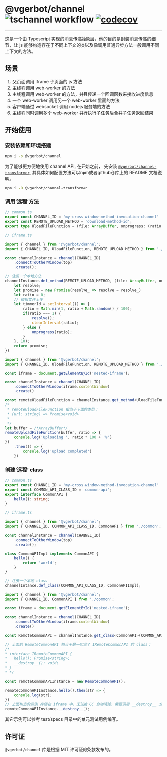 # @vgerbot/channel ![tschannel workflow](https://github.com/y1j2x34/channel-ts/actions/workflows/runtest.yml/badge.svg) [![codecov](https://codecov.io/gh/vgerbot-libraries/tschannel/branch/master/graph/badge.svg?token=fPomBmOknB)](https://codecov.io/gh/vgerbot-libraries/tschannel)

---

这是一个由 Typescript 实现的消息传递抽象层，他的目的是封装消息传递的细节，让 js 能够构造存在于不同上下文的类以及像调用普通异步方法一般调用不同上下文的方法。

## 场景

1. 父页面调用 iframe 子页面的 js 方法
2. 主线程调用 web-worker 的方法
3. 主线程调用 web-worker 的方法，并且传递一个回调函数来接收进度信息
4. 一个 web-worker 调用另一个 web-worker 里面的方法
5. 客户端通过 websocket 调用 nodejs 服务端的方法
6. 主线程同时调用多个 web-worker 并行执行子任务后合并子任务返回结果

## 开始使用

### 安装依赖和环境搭建

```sh
npm i -s @vgerbot/channel
```

为了能够更方便地使用 channel API, 在开始之前， 先安装 [`@vgerbot/channel-transformer`](https://www.npmjs.com/package/@vgerbot/channel-transformer), 其具体如何配置方法可以npm或者github仓库上的 README 文档说明。

```sh
npm i -D @vgerbot/channel-transformer
```

### 调用‘远程’方法

```ts
// common.ts
export const CHANNEL_ID = 'my-cross-window-method-invocation-channel'
export const REMOTE_UPLOAD_METHOD = 'download-method-id';
export type UloadFileFunction = (file: ArrayBuffer, onprogress: (ratio: number) => void) => void;
```


```ts
// iframe.ts

import { channel } from '@vgerbot/channel';
import { CHANNEL_ID, UloadFileFunction, REMOTE_UPLOAD_METHOD } from './common';

const channelInstance = channel(CHANNEL_ID)
    .connectToOtherWindow(top)
    .create();

// 注册一个本地方法
channelInstance.def_method(REMOTE_UPLOAD_METHOD, (file: ArrayBuffer, onprogress: (ratio: number) => void) => {
    let resolve;
    let promise = new Promise(resolve_ => resolve = resolve_)
    let ratio = 0;
    // 模拟文件上传
    let timmerId = setInterval(() => {
        ratio = Math.min(1, ratio + Math.random() / 100);
        if(ratio === 1) {
            resolve();
            clearInterval(ratio);
        } else {
            onprogress(ratio);
        }
    }, 10);
    return promise;
})
```


```ts
import { channel } from '@vgerbot/channel';
import { CHANNEL_ID, UloadFileFunction, REMOTE_UPLOAD_METHOD } from './common';

const iframe = document.getElementById('nested-iframe');

const channelInstance = channel(CHANNEL_ID)
    .connectToOtherWindow(iframe.contentWindow)
    .create()

const remoteUloadFileFunction = channelInstance.get_method<UloadFileFunction>(REMOTE_UPLOAD_METHOD);
/*
 * remoteUloadFileFunction 相当于下面的类型：
 * (url: string) => Promise<void>
 *
 */
let buffer = /*ArrayBuffer*/
remoteUploadFileFunction(buffer, ratio => {
    console.log('Uploading ', ratio * 100 + '%')
})
    .then(() => {
        console.log('upload completed')
    })

```


### 创建‘远程’ class

```ts
// common.ts
export const CHANNEL_ID = 'my-cross-window-method-invocation-channel'
export const COMMON_API_CLASS_ID = 'common-api';
export interface CommonAPI {
    hello(): string;
}
```


```ts
// iframe.ts

import { channel } from '@vgerbot/channel';
import { CHANNEL_ID, COMMON_API_CLASS_ID, CommonAPI } from './common';

const channelInstance = channel(CHANNEL_ID)
    .connectToOtherWindow(top)
    .create();

class CommonAPIImpl implements CommonAPI {
    hello() {
        return 'world';
    }
}

// 注册一个本地 class
channelIntance.def_class(COMMON_API_CLASS_ID, CommonAPIImpl);
```


```ts
import { channel } from '@vgerbot/channel';
import { CHANNEL_ID, CommonAPI } from './common';

const iframe = document.getElementById('nested-iframe');

const channelInstance = channel(CHANNEL_ID)
    .connectToOtherWindow(iframe.contentWindow)
    .create()

const RemoteCommonAPI = channelInstance.get_class<CommonAPI>(COMMON_API_CLASS_ID);

// 上面的 RemoteCommonAPI 相当于是一实现了 IRemoteCommonAPI 的 class：
/*
* interface IRemoteCommonAPI {
*   hello(): Promise<string>;
*   __destroy__(): void;
* }
* */

const remoteCommonAPIInstance = new RemoteCommonAPI();

remoteCommonAPIInstance.hello().then(str => {
    console.log(str);
})
// 上面构造的示例 存储在 iframe 中，无法被 GC 自动清除，需要调用 __destroy__ 方法手动清除。
remoteCommonAPIInstance.__destroy__();
```

其它示例可以参考 test/specs 目录中的单元测试用例编写。

## 许可证

`@vgerbot/channel` 库是根据 MIT 许可证的条款发布的。

